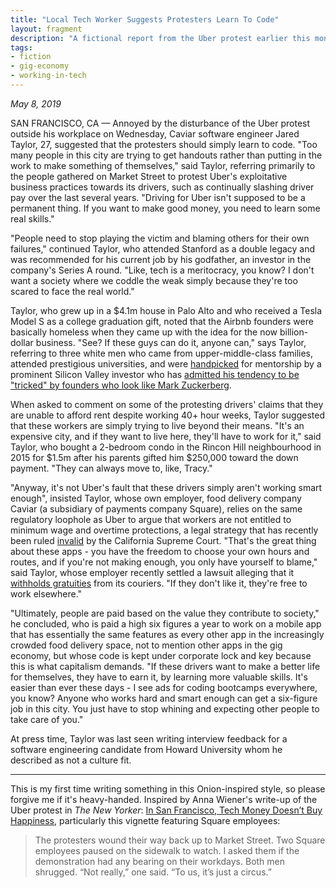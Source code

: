 ```yaml
---
title: "Local Tech Worker Suggests Protesters Learn To Code"
layout: fragment
description: "A fictional report from the Uber protest earlier this month."
tags:
- fiction
- gig-economy
- working-in-tech
---
```


_May 8, 2019_

SAN FRANCISCO, CA — Annoyed by the disturbance of the Uber protest outside his workplace on Wednesday, Caviar software engineer Jared Taylor, 27, suggested that the protesters should simply learn to code. "Too many people in this city are trying to get handouts rather than putting in the work to make something of themselves," said Taylor, referring primarily to the people gathered on Market Street to protest Uber's exploitative business practices towards its drivers, such as continually slashing driver pay over the last several years. "Driving for Uber isn't supposed to be a permanent thing. If you want to make good money, you need to learn some real skills."

"People need to stop playing the victim and blaming others for their own failures," continued Taylor, who attended Stanford as a double legacy and was recommended for his current job by his godfather, an investor in the company's Series A round. "Like, tech is a meritocracy, you know? I don't want a society where we coddle the weak simply because they're too scared to face the real world."

Taylor, who grew up in a $4.1m house in Palo Alto and who received a Tesla Model S as a college graduation gift, noted that the Airbnb founders were basically homeless when they came up with the idea for the now billion-dollar business. "See? If these guys can do it, anyone can," says Taylor, referring to three white men who came from upper-middle-class families, attended prestigious universities, and were [handpicked](/posts/fragments-27) for mentorship by a prominent Silicon Valley investor who has [admitted his tendency to be "tricked" by founders who look like Mark Zuckerberg](http://www.paulgraham.com/tricked.html).

When asked to comment on some of the protesting drivers' claims that they are unable to afford rent despite working 40+ hour weeks, Taylor suggested that these workers are simply trying to live beyond their means. "It's an expensive city, and if they want to live here, they'll have to work for it," said Taylor, who bought a 2-bedroom condo in the Rincon Hill neighbourhood in 2015 for $1.5m after his parents gifted him $250,000 toward the down payment. "They can always move to, like, Tracy."

"Anyway, it's not Uber's fault that these drivers simply aren't working smart enough", insisted Taylor, whose own employer, food delivery company Caviar (a subsidiary of payments company Square), relies on the same regulatory loophole as Uber to argue that workers are not entitled to minimum wage and overtime protections, a legal strategy that has recently been ruled [invalid](https://getbacklostwages.com/) by the California Supreme Court. "That's the great thing about these apps - you have the freedom to choose your own hours and routes, and if you're not making enough, you only have yourself to blame," said Taylor, whose employer recently settled a lawsuit alleging that it [withholds gratuities](https://www.theverge.com/2018/6/11/17450266/square-caviar-tipping-option-lawsuit) from its couriers. "If they don't like it, they're free to work elsewhere."

"Ultimately, people are paid based on the value they contribute to society," he concluded, who is paid a high six figures a year to work on a mobile app that has essentially the same features as every other app in the increasingly crowded food delivery space, not to mention other apps in the gig economy, but whose code is kept under corporate lock and key because this is what capitalism demands. "If these drivers want to make a better life for themselves, they have to earn it, by learning more valuable skills. It's easier than ever these days - I see ads for coding bootcamps everywhere, you know? Anyone who works hard and smart enough can get a six-figure job in this city. You just have to stop whining and expecting other people to take care of you."

At press time, Taylor was last seen writing interview feedback for a software engineering candidate from Howard University whom he described as not a culture fit.

***

This is my first time writing something in this Onion-inspired style, so please forgive me if it's heavy-handed. Inspired by Anna Wiener's write-up of the Uber protest in _The New Yorker_: [In San Francisco, Tech Money Doesn’t Buy Happiness](https://www.newyorker.com/news/letter-from-silicon-valley/in-san-francisco-tech-money-doesnt-buy-happiness), particularly this vignette featuring Square employees:

> The protesters wound their way back up to Market Street. Two Square employees paused on the sidewalk to watch. I asked them if the demonstration had any bearing on their workdays. Both men shrugged. “Not really,” one said. “To us, it’s just a circus.”
